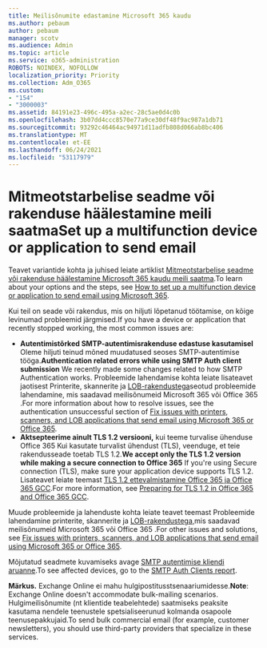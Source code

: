 ```yaml
---
title: Meilisõnumite edastamine Microsoft 365 kaudu
ms.author: pebaum
author: pebaum
manager: scotv
ms.audience: Admin
ms.topic: article
ms.service: o365-administration
ROBOTS: NOINDEX, NOFOLLOW
localization_priority: Priority
ms.collection: Adm_O365
ms.custom:
- "154"
- "3000003"
ms.assetid: 84191e23-496c-495a-a2ec-28c5ae0d4c0b
ms.openlocfilehash: 3b07dd4ccc8570e77a9ce30df48f9ac987a1db71
ms.sourcegitcommit: 93292c46464ac94971d11adfb808d066ab8bc406
ms.translationtype: MT
ms.contentlocale: et-EE
ms.lasthandoff: 06/24/2021
ms.locfileid: "53117979"
---
```

# <a name="set-up-a-multifunction-device-or-application-to-send-email"></a><span data-ttu-id="9355b-102">Mitmeotstarbelise seadme või rakenduse häälestamine meili saatma</span><span class="sxs-lookup"><span data-stu-id="9355b-102">Set up a multifunction device or application to send email</span></span>

<span data-ttu-id="9355b-103">Teavet variantide kohta ja juhised leiate artiklist [Mitmeotstarbelise seadme või rakenduse häälestamine Microsoft 365 kaudu meili saatma](/Exchange/mail-flow-best-practices/how-to-set-up-a-multifunction-device-or-application-to-send-email-using-microsoft-365-or-office-365).</span><span class="sxs-lookup"><span data-stu-id="9355b-103">To learn about your options and the steps, see [How to set up a multifunction device or application to send email using Microsoft 365](/Exchange/mail-flow-best-practices/how-to-set-up-a-multifunction-device-or-application-to-send-email-using-microsoft-365-or-office-365).</span></span>
  
<span data-ttu-id="9355b-104">Kui teil on seade või rakendus, mis on hiljuti lõpetanud töötamise, on kõige levinumad probleemid järgmised.</span><span class="sxs-lookup"><span data-stu-id="9355b-104">If you have a device or application that recently stopped working, the most common issues are:</span></span>

- <span data-ttu-id="9355b-105">**Autentimistõrked SMTP-autentimisrakenduse edastuse kasutamisel** Oleme hiljuti teinud mõned muudatused seoses SMTP-autentimise tööga.</span><span class="sxs-lookup"><span data-stu-id="9355b-105">**Authentication related errors while using SMTP Auth client submission** We recently made some changes related to how SMTP Authentication works.</span></span> <span data-ttu-id="9355b-106">Probleemide lahendamise kohta leiate lisateavet jaotisest Printerite, skannerite ja [LOB-rakendustega](/Exchange/mail-flow-best-practices/fix-issues-with-printers-scanners-and-lob-applications-that-send-email-using-off#error-authentication-unsuccessful)seotud probleemide lahendamine, mis saadavad meilisõnumeid Microsoft 365 või Office 365 .</span><span class="sxs-lookup"><span data-stu-id="9355b-106">For more information about how to resolve issues, see the authentication unsuccessful section of [Fix issues with printers, scanners, and LOB applications that send email using Microsoft 365 or Office 365](/Exchange/mail-flow-best-practices/fix-issues-with-printers-scanners-and-lob-applications-that-send-email-using-off#error-authentication-unsuccessful).</span></span>
- <span data-ttu-id="9355b-107">**Aktsepteerime ainult TLS 1.2 versiooni,** kui teeme turvalise ühenduse Office 365 Kui kasutate turvalist ühendust (TLS), veenduge, et teie rakendusseade toetab TLS 1.2.</span><span class="sxs-lookup"><span data-stu-id="9355b-107">**We accept only the TLS 1.2 version while making a secure connection to Office 365** If you're using Secure connection (TLS), make sure your application device supports TLS 1.2.</span></span> <span data-ttu-id="9355b-108">Lisateavet leiate teemast [TLS 1.2 ettevalmistamine Office 365 ja Office 365 GCC](/microsoft-365/compliance/prepare-tls-1.2-in-office-365).</span><span class="sxs-lookup"><span data-stu-id="9355b-108">For more information, see [Preparing for TLS 1.2 in Office 365 and Office 365 GCC](/microsoft-365/compliance/prepare-tls-1.2-in-office-365).</span></span>
 
<span data-ttu-id="9355b-109">Muude probleemide ja lahenduste kohta leiate teavet teemast Probleemide lahendamine printerite, skannerite ja [LOB-rakendustega,](/Exchange/mail-flow-best-practices/fix-issues-with-printers-scanners-and-lob-applications-that-send-email-using-off)mis saadavad meilisõnumeid Microsoft 365 või Office 365 .</span><span class="sxs-lookup"><span data-stu-id="9355b-109">For other issues and solutions, see [Fix issues with printers, scanners, and LOB applications that send email using Microsoft 365 or Office 365](/Exchange/mail-flow-best-practices/fix-issues-with-printers-scanners-and-lob-applications-that-send-email-using-off).</span></span>

<span data-ttu-id="9355b-110">Mõjutatud seadmete kuvamiseks avage [SMTP autentimise kliendi aruanne](https://protection.office.com/mailflow/dashboard).</span><span class="sxs-lookup"><span data-stu-id="9355b-110">To see affected devices, go to the [SMTP Auth Clients report](https://protection.office.com/mailflow/dashboard).</span></span>

<span data-ttu-id="9355b-111">**Märkus.** Exchange Online ei mahu hulgipostitusstsenaariumidesse.</span><span class="sxs-lookup"><span data-stu-id="9355b-111">**Note**: Exchange Online doesn't accommodate bulk-mailing scenarios.</span></span> <span data-ttu-id="9355b-112">Hulgimeilisõnumite (nt klientide teabelehtede) saatmiseks peaksite kasutama nendele teenustele spetsialiseerunud kolmanda osapoole teenusepakkujaid.</span><span class="sxs-lookup"><span data-stu-id="9355b-112">To send bulk commercial email (for example, customer newsletters), you should use third-party providers that specialize in these services.</span></span>
